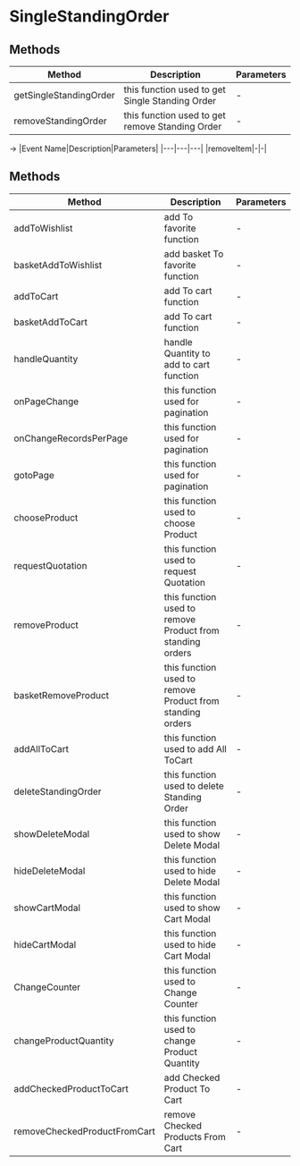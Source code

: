 # SingleStandingOrder

## Methods

<!-- @vuese:SingleStandingOrder:methods:start -->
|Method|Description|Parameters|
|---|---|---|
|getSingleStandingOrder|this function used to get Single Standing Order|-|
|removeStandingOrder|this function used to get remove Standing Order|-|

<!-- @vuese:SingleStandingOrder:methods:end -->


->
|Event Name|Description|Parameters|
|---|---|---|
|removeItem|-|-|

<!-- @vuese:singleStandingOrder:events:end -->


## Methods

<!-- @vuese:singleStandingOrder:methods:start -->
|Method|Description|Parameters|
|---|---|---|
|addToWishlist|add To favorite function|-|
|basketAddToWishlist|add basket To favorite function|-|
|addToCart|add To cart function|-|
|basketAddToCart|add To cart function|-|
|handleQuantity|handle Quantity to add to cart function|-|
|onPageChange|this function used for pagination|-|
|onChangeRecordsPerPage|this function used for pagination|-|
|gotoPage|this function used for pagination|-|
|chooseProduct|this function used to choose Product|-|
|requestQuotation|this function used to request Quotation|-|
|removeProduct|this function used to remove Product from standing orders|-|
|basketRemoveProduct|this function used to remove Product from standing orders|-|
|addAllToCart|this function used to add All ToCart|-|
|deleteStandingOrder|this function used to delete Standing Order|-|
|showDeleteModal|this function used to show Delete Modal|-|
|hideDeleteModal|this function used to hide Delete Modal|-|
|showCartModal|this function used to show Cart Modal|-|
|hideCartModal|this function used to hide Cart Modal|-|
|ChangeCounter|this function used to Change Counter|-|
|changeProductQuantity|this function used to change Product Quantity|-|
|addCheckedProductToCart|add Checked Product To Cart|-|
|removeCheckedProductFromCart|remove Checked Products From Cart|-|

<!-- @vuese:singleStandingOrder:methods:end -->



